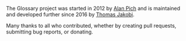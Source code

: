 The Glossary project was started in 2012 by [Alan Pich](https://github.com/alanpich) and is maintained and developed further since 2016 by [Thomas Jakobi](https://github.com/jako).

Many thanks to all who contributed, whether by creating pull requests, submitting bug reports, or donating.
